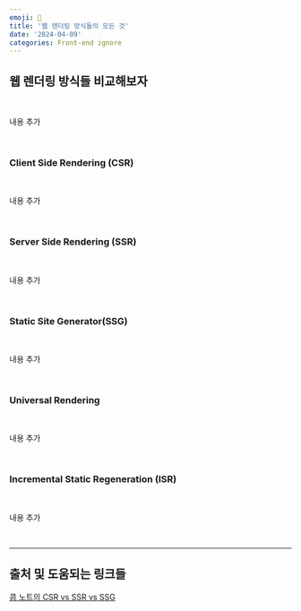 ```yaml
---
emoji: 🧐
title: '웹 렌더링 방식들의 모든 것'
date: '2024-04-09'
categories: Front-end ignore
---
```


## 웹 렌더링 방식들 비교해보자

<br>

내용 추가

<br>

### Client Side Rendering (CSR)

<br>

내용 추가

<br>

### Server Side Rendering (SSR)

<br>

내용 추가

<br>

### Static Site Generator(SSG)

<br>

내용 추가

<br>

### Universal Rendering

<br>

내용 추가

<br>

### Incremental Static Regeneration (ISR)

<br>

내용 추가

<br>

<hr>

## 출처 및 도움되는 링크들

[콥 노트의 CSR vs SSR vs SSG](https://ajdkfl6445.gitbook.io/study/web/csr-vs-ssr-vs-ssg)

```toc

```

